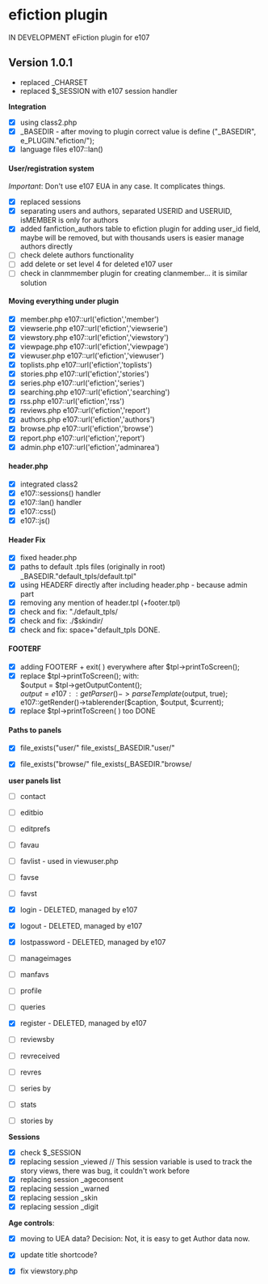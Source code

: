 # efiction plugin

IN DEVELOPMENT eFiction plugin for e107 


## Version 1.0.1
- replaced _CHARSET
- replaced $_SESSION with e107 session handler



**Integration**

- [x] using class2.php
- [x] _BASEDIR - after moving to plugin correct value is define ("_BASEDIR", e_PLUGIN."efiction/"); 
- [x] language files e107::lan()

#### User/registration system

_Important_: Don't use e107 EUA in any case. It complicates things. 

- [x] replaced sessions 
- [x] separating users and authors, separated USERID and USERUID, isMEMBER is only for authors
- [x] added fanfiction_authors table to efiction plugin for adding user_id field, maybe will be removed, but with thousands users is easier manage authors directly 
- [ ] check delete authors functionality
- [ ] add delete or set level 4 for deleted e107 user
- [ ] check in clanmmember plugin for creating clanmember... it is similar solution

#### Moving everything under plugin

- [x] member.php e107::url('efiction','member')
- [x] viewserie.php e107::url('efiction','viewserie')
- [x] viewstory.php e107::url('efiction','viewstory')
- [x] viewpage.php e107::url('efiction','viewpage')
- [x] viewuser.php e107::url('efiction','viewuser')
- [x] toplists.php e107::url('efiction','toplists')
- [x] stories.php e107::url('efiction','stories')
- [x] series.php e107::url('efiction','series')
- [x] searching.php e107::url('efiction','searching')
- [x] rss.php e107::url('efiction','rss')
- [x] reviews.php e107::url('efiction','report')
- [x] authors.php e107::url('efiction','authors')
- [x] browse.php e107::url('efiction','browse')
- [x] report.php e107::url('efiction','report')
- [x] admin.php e107::url('efiction','adminarea')

#### header.php

- [x] integrated class2
- [x] e107::sessions() handler
- [x] e107::lan() handler
- [x] e107::css() 
- [x] e107::js() 

#### Header Fix
- [x] fixed header.php
- [x] paths to default .tpls files (originally in root) _BASEDIR."default_tpls/default.tpl"  
- [x] using HEADERF directly after including header.php - because admin part
- [x] removing any mention of header.tpl (+footer.tpl)
- [x] check and fix: "./default_tpls/ 
- [x] check and fix: ./$skindir/ 
- [x] check and fix: space+"default_tpls
DONE.

#### FOOTERF
- [x] adding FOOTERF + exit( ) everywhere after $tpl->printToScreen();
- [x] replace $tpl->printToScreen(); with:   
$output = $tpl->getOutputContent();  
$output = e107::getParser()->parseTemplate($output, true);
e107::getRender()->tablerender($caption, $output, $current);
- [x] replace $tpl->printToScreen( ) too
DONE

#### Paths to panels
- [x]  file_exists("user/" file_exists(_BASEDIR."user/"
- [x]  file_exists("browse/" file_exists(_BASEDIR."browse/


**user panels list**
- [ ] contact
- [ ] editbio
- [ ] editprefs
- [ ] favau
- [ ] favlist - used in viewuser.php
- [ ] favse
- [ ] favst
- [x] login - DELETED, managed by e107
- [x] logout - DELETED, managed by e107
- [x] lostpassword - DELETED, managed by e107
- [ ] manageimages 
- [ ] manfavs
- [ ] profile
- [ ] queries
- [x] register - DELETED, managed by e107
- [ ] reviewsby
- [ ] revreceived
- [ ] revres
- [ ] series by
- [ ] stats
- [ ] stories by
 

**Sessions**
- [x] check $_SESSION
- [x] replacing session _viewed // This session variable is used to track the story views, there was bug, it couldn't work before
- [x] replacing session _ageconsent
- [x] replacing session _warned
- [x] replacing session _skin
- [x] replacing session _digit 

**Age controls**:
- [x] moving to UEA data? Decision: Not, it is easy to get Author data now. 
- [x] update title shortcode? 
- [x] fix viewstory.php





